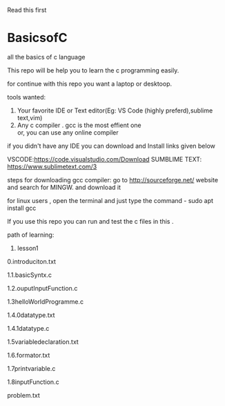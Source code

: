 Read this first
# BasicsofC

all the basics of c language

This repo will be help you to learn the c programming easily.

for continue with this repo you want a laptop or desktoop.

tools wanted:
  1. Your favorite IDE or Text editor(Eg: VS Code (highly preferd),sublime text,vim)
  2. Any c compiler . gcc is the most effient one  
  or,
  you can use any online compiler
  
  if you didn't have any IDE you can download and Install links given below
 
  VSCODE:https://code.visualstudio.com/Download
  SUMBLIME TEXT: https://www.sublimetext.com/3
  
  
                                 
steps for downloading gcc compiler:
go to http://sourceforge.net/ website and search for MINGW. and download it

for linux users , open the terminal and just type the command - sudo apt install gcc
  
  
  If you use this repo you can run and test the c files in this .
  
  
 path of learning:
 
 1. lesson1
 
   0.introduciton.txt

   1.1.basicSyntx.c
   
   1.2.ouputInputFunction.c
   
   1.3helloWorldProgramme.c
   
   1.4.0datatype.txt
   
   1.4.1datatype.c
   
   1.5variabledeclaration.txt
   
   1.6.formator.txt
   
   1.7printvariable.c
   
   1.8inputFunction.c
  
   problem.txt
   
 
 
    
